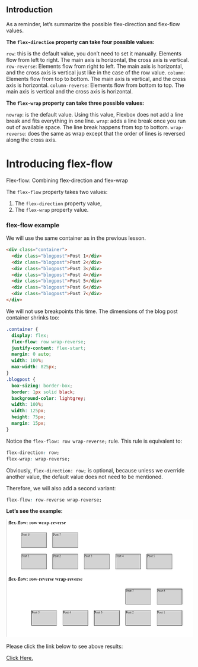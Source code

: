## Introduction

As a reminder, let’s summarize the possible flex-direction and flex-flow values.

**The `flex-direction` property can take four possible values:**

`row`: this is the default value, you don’t need to set it manually. Elements flow from left to right. The main axis is horizontal, the cross axis is vertical.
`row-reverse`: Elements flow from right to left. The main axis is horizontal, and the cross axis is vertical just like in the case of the row value.
`column`: Elements flow from top to bottom. The main axis is vertical, and the cross axis is horizontal.
`column-reverse`: Elements flow from bottom to top. The main axis is vertical and the cross axis is horizontal.

**The `flex-wrap` property can take three possible values:**

`nowrap`: is the default value. Using this value, Flexbox does not add a line break and fits everything in one line.
`wrap`: adds a line break once you run out of available space. The line break happens from top to bottom.
`wrap-reverse`: does the same as wrap except that the order of lines is reversed along the cross axis.

# Introducing flex-flow

Flex-flow: Combining flex-direction and flex-wrap

The `flex-flow` property takes two values:

1. The `flex-direction` property value,
2. The `flex-wrap` property value.

### flex-flow example

We will use the same container as in the previous lesson.

```html
<div class="container">
  <div class="blogpost">Post 1</div>
  <div class="blogpost">Post 2</div>
  <div class="blogpost">Post 3</div>
  <div class="blogpost">Post 4</div>
  <div class="blogpost">Post 5</div>
  <div class="blogpost">Post 6</div>
  <div class="blogpost">Post 7</div>
</div>
```

We will not use breakpoints this time. The dimensions of the blog post container shrinks too:

```css
.container {
  display: flex;
  flex-flow: row wrap-reverse;
  justify-content: flex-start;
  margin: 0 auto;
  width: 100%;
  max-width: 825px;
}
.blogpost {
  box-sizing: border-box;
  border: 1px solid black;
  background-color: lightgrey;
  width: 100%;
  width: 125px;
  height: 75px;
  margin: 15px;
}
```

Notice the `flex-flow: row wrap-reverse;` rule. This rule is equivalent to:

```css
flex-direction: row;
flex-wrap: wrap-reverse;
```

Obviously, `flex-direction: row;` is optional, because unless we override another value, the default value does not need to be mentioned.

Therefore, we will also add a second variant:

```css
flex-flow: row-reverse wrap-reverse;
```

**Let’s see the example:**

![output](images/output.png)

Please click the link below to see above results:

[Click Here.](https://codesandbox.io/s/dark-platform-rmbb81)
